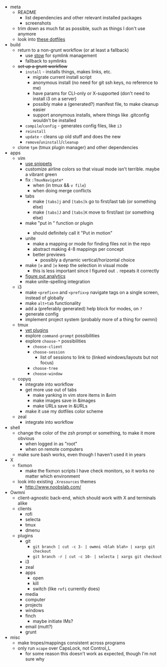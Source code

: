 - meta
	- README
		- list dependencies and other relevant installed packages
		- screenshots
	- trim down as much fat as possible, such as things I don't use anymore
	- look into [these dotfiles](https://github.com/xero/dotfiles)
- build
	- return to a non-grunt workflow (or at least a fallback)
		- use [stow](http://www.gnu.org/software/stow/) for symlink management
		- fallback to symlinks
	- ~~set up a grunt workflow~~
		- `install` - installs things, makes links, etc.
			- migrate current install script
			- anonymous install (no need for git ssh keys, no reference to me)
			- have params for CLI-only or X-supported (don't need to install i3 on a server)
			- possibly make a (generated?) manifest file, to make cleanup easier
			- support anonymous installs, where things like .gitconfig wouldn't be installed
		- `compile`/`config` - generates config files, like `i3`
		- `reinstall`
		- `update` - cleans up old stuff and does the new
		- `remove`/`uninstall`/`cleanup`
	- clone `tpm` (tmux plugin manager) and other dependencies
- apps
	- vim
		- [use snippets](https://medium.com/brigade-engineering/sharpen-your-vim-with-snippets-767b693886db)
		- customize airline colors so that visual mode isn't terrible. maybe a vibrant green
		- fix `:TmuxNavigate*`
			- when (in tmux && `v file`)
			- when doing merge conflicts
		- tabs
			- make `[tabs]j` and `[tabs]k` go to first/last tab (or something else)
			- make `[tabs]J` and `[tabs]K` move to first/last (or something else)
		- make "put in <motion>" function or plugin
			- should definitely call it "Put in motion"
		- unite
			- make a mapping or mode for finding files not in the repo
			- abstract making 4-8 mappings per concept
			- better previews
				- possibly a dynamic vertical/horizontal choice
		- make `[e` and `]e` keep the selection in visual mode
			- this is less important since I figured out `.` repeats it correctly
		- [figure out analytics](http://www.drbunsen.org/vim-croquet/)
		- make unite-spelling integration
	- i3
		- make `<prefix>n` and `<prefix>p` navigate tags on a single screen, instead of globally
		- make `alt+tab` functionality
		- add a (preferably generated) help block for modes, on `?`
		- generate config
		- implement project system (probably more of a thing for owmni)
	- tmux
		- [vet plugins](https://github.com/tmux-plugins)
		- explore `command-prompt` possibilities
		- explore `choose-*` possibilities
			- `choose-client`
			- `choose-session`
				- list of sessions to link to (linked windows/layouts but not focus)
			- `choose-tree`
			- `choose-window`
	- copyq
		- integrate into workflow
		- get more use out of tabs
			- make yanking in vim store items in &vim
			- make images save in &images
			- make URLs save in &URLs
		- make it use my dotfiles color scheme
	- zeal
		- integrate into workflow
- shell
	- change the color of the zsh prompt or something, to make it more obvious
		- when logged in as "root"
		- when on remote computers
	- make sure bash works, even though I haven't used it in years
- X
	- fixmon
		- make the fixmon scripts I have check monitors, so it works no matter which environment
	- look into existing `.Xresources` themes
		- http://www.noobslab.com/
- Owmni
	- client-agnostic back-end, which should work with X and terminals alike
	- clients
		- rofi
		- selecta
		- tmux
		- dmenu
	- plugins
		- git
			- `git branch | cut -c 3- | owmni <blah blah> | xargs git checkout`
			- `git branch -r | cut -c 10- | selecta | xargs git checkout`
		- i3
		- zeal
		- apps
			- open
			- kill
			- switch (like `rofi` currently does)
		- media
		- computer
		- projects
		- windows
		- finch
			- maybe initiate IMs?
		- email (mutt?)
		- grunt
- misc
	- make tropes/mappings consistent across programs
	- only run `xcape` over CapsLock, not Control_L
		- for some reason this doesn't work as expected, though I'm not sure why

